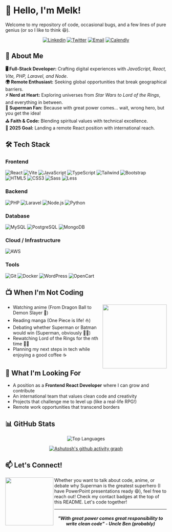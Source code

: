 # 👋 Hello, I'm Melk!

Welcome to my repository of code, occasional bugs, and a few lines of pure genius (or so I like to think 😆).

<div align="center">

[![Linkedin](https://img.shields.io/badge/-LinkedIn-blue?style=for-the-badge&logo=Linkedin&logoColor=white)](https://www.linkedin.com/in/melksedeque-silva/)
[![Twitter](https://img.shields.io/badge/-Twitter-1DA1F2?style=for-the-badge&logo=twitter&logoColor=white)](https://x.com/SouzaMelk)
[![Email](https://img.shields.io/badge/-Email-D14836?style=for-the-badge&logo=gmail&logoColor=white)](mailto:freelancer@melksedeque.com.br)
[![Calendly](https://img.shields.io/badge/-Schedule%20Meeting-4A154B?style=for-the-badge&logo=calendly&logoColor=white)](https://calendly.com/melksedeque-_0v7/30min)

</div>

## 🚀 About Me

**🖥️ Full-Stack Developer:** Crafting digital experiences with _JavaScript, React, Vite, PHP, Laravel, and Node_.<br>
**🌍 Remote Enthusiast:** Seeking global opportunities that break geographical barriers.<br>
**⚡ Nerd at Heart:** Exploring universes from _Star Wars to Lord of the Rings_, and everything in between.<br>
**💙 Superman Fan:** Because with great power comes... wait, wrong hero, but you get the idea!<br>
**⛪ Faith & Code:** Blending spiritual values with technical excellence.<br>
**🎯 2025 Goal:** Landing a remote React position with international reach.<br>

## 🛠️ Tech Stack

### Frontend

![React](https://img.shields.io/badge/-React-61DAFB?style=for-the-badge&logo=react&logoColor=black)
![Vite](https://img.shields.io/badge/-Vite-646CFF?style=for-the-badge&logo=vite&logoColor=white)
![JavaScript](https://img.shields.io/badge/-JavaScript-F7DF1E?style=for-the-badge&logo=javascript&logoColor=black)
![TypeScript](https://img.shields.io/badge/-TypeScript-3178C6?style=for-the-badge&logo=typescript&logoColor=white)
![Tailwind](https://img.shields.io/badge/-Tailwind-06B6D4?style=for-the-badge&logo=tailwindcss&logoColor=white)
![Bootstrap](https://img.shields.io/badge/-Bootstrap-7952B3?style=for-the-badge&logo=bootstrap&logoColor=white)
![HTML5](https://img.shields.io/badge/-HTML5-E34F26?style=for-the-badge&logo=html5&logoColor=white)
![CSS3](https://img.shields.io/badge/-CSS3-1572B6?style=for-the-badge&logo=css3&logoColor=white)
![Sass](https://img.shields.io/badge/-Sass-CC6699?style=for-the-badge&logo=sass&logoColor=white)
![Less](https://img.shields.io/badge/-Less-1D365D?style=for-the-badge&logo=less&logoColor=white)

### Backend

![PHP](https://img.shields.io/badge/-PHP-777BB4?style=for-the-badge&logo=php&logoColor=white)
![Laravel](https://img.shields.io/badge/-Laravel-FF2D20?style=for-the-badge&logo=laravel&logoColor=white)
![Node.js](https://img.shields.io/badge/-Node.js-339933?style=for-the-badge&logo=node.js&logoColor=white)
![Python](https://img.shields.io/badge/-Python-3776AB?style=for-the-badge&logo=python&logoColor=white)

### Database

![MySQL](https://img.shields.io/badge/-MySQL-4479A1?style=for-the-badge&logo=mysql&logoColor=white)
![PostgreSQL](https://img.shields.io/badge/-PostgreSQL-4169E1?style=for-the-badge&logo=postgresql&logoColor=white)
![MongoDB](https://img.shields.io/badge/-MongoDB-47A248?style=for-the-badge&logo=mongodb&logoColor=white)

### Cloud / Infrastructure

![AWS](https://img.shields.io/badge/AWS-232F3E?style=for-the-badge&logo=amazonwebservices&logoColor=white)

### Tools

![Git](https://img.shields.io/badge/-Git-F05032?style=for-the-badge&logo=git&logoColor=white)
![Docker](https://img.shields.io/badge/docker-257bd6?style=for-the-badge&logo=docker&logoColor=white)
![WordPress](https://img.shields.io/badge/-WordPress-21759B?style=for-the-badge&logo=wordpress&logoColor=white)
![OpenCart](https://img.shields.io/badge/-OpenCart-34A853?style=for-the-badge&logo=opencart&logoColor=white)

## 📺 When I'm Not Coding

<img align="right" src="https://media.giphy.com/media/836HiJc7pgzy8iNXCn/giphy.gif" width="200" />

- Watching anime (From Dragon Ball to Demon Slayer 🐉)
- Reading manga (One Piece is life! ⛵)
- Debating whether Superman or Batman would win (Superman, obviously 🦸‍♂️)
- Rewatching Lord of the Rings for the nth time 🧙‍♂️
- Planning my next steps in tech while enjoying a good coffee ☕

## 🎯 What I'm Looking For

- A position as a **Frontend React Developer** where I can grow and contribute
- An international team that values clean code and creativity
- Projects that challenge me to level up (like a real-life RPG!)
- Remote work opportunities that transcend borders

## 📊 GitHub Stats

<div align="center">

<!-- Linguagens mais usadas -->
![Top Languages](https://github-readme-stats.vercel.app/api/top-langs/?username=melksedeque&layout=compact&theme=dracula&langs_count=10&hide_border=true)

<!-- Gráfico de atividade recente -->
[![Ashutosh's github activity graph](https://github-readme-activity-graph.vercel.app/graph?username=melksedeque&theme=dracula&hide_border=true)](https://github.com/ashutosh00710/github-readme-activity-graph)

</div>

## 📫 Let's Connect!

<img align="left" src="https://media.giphy.com/media/LnQjpWaON8nhr21vNW/giphy.gif" width="150" />

Whether you want to talk about code, anime, or debate why Superman is the greatest superhero (I have PowerPoint presentations ready 😄), feel free to reach out! Check my contact badges at the top of this README.
Let's code together!

---

<div align="center">

<h4><i>"With great power comes great responsibility to write clean code" - Uncle Ben (probably)</i></h4>

</div>
